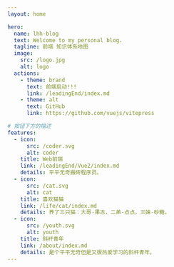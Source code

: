 ```yaml
---
layout: home

hero:
  name: lhh-blog
  text: Welcome to my personal blog.
  tagline: 前端 知识体系地图
  image:
    src: /logo.jpg
    alt: logo
  actions:
    - theme: brand
      text: 前端启动!!!
      link: /leadingEnd/index.md
    - theme: alt
      text: GitHub
      link: https://github.com/vuejs/vitepress

# 按钮下方的描述
features:
  - icon:
      src: /coder.svg
      alt: coder
    title: Web前端
    link: /leadingEnd/Vue2/index.md
    details: 平平无奇搬砖程序员。
  - icon:
      src: /cat.svg
      alt: cat
    title: 喜欢猫猫
    link: /life/cat/index.md
    details: 养了三只猫：大哥-果冻，二弟-点点，三妹-砂糖。
  - icon:
      src: /youth.svg
      alt: youth
    title: 斜杆青年
    link: /about/index.md
    details: 是个平平无奇但是又很热爱学习的斜杆青年。
---
```


<style>
:root {
  --vp-home-hero-name-color: transparent;
  --vp-home-hero-name-background: -webkit-linear-gradient(120deg, #bd34fe 30%, #41d1ff);

  --vp-home-hero-image-background-image: linear-gradient(-45deg, #bd34fe 50%, #47caff 50%);
  --vp-home-hero-image-filter: blur(44px);
}

@media (min-width: 640px) {
  :root {
    --vp-home-hero-image-filter: blur(56px);
  }
}

@media (min-width: 960px) {
  :root {
    --vp-home-hero-image-filter: blur(68px);
  }
}
</style>
